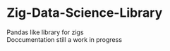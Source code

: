 # Zig-Data-Science-Library
Pandas like library for zigs <br/>
Doccumentation still a work in progress

